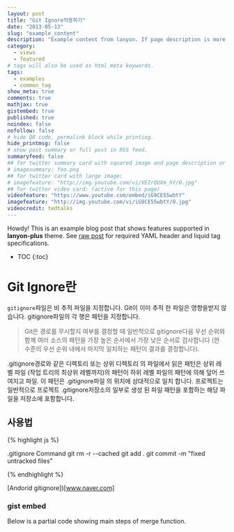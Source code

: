 ```yaml
---
layout: post
title: "Git Ignore적용하기"
date: "2013-05-13"
slug: "example_content"
description: "Example content from lanyon. If page description is more than 140 words, it will be shown as post summary on home page and blog index else post excerpt will be shown. Same rule is for html meta description: >140 words in description or first 50 words of posts will be shown as summary. Page excerpt supports markdown formatted summary."
category: 
  - views
  - featured
# tags will also be used as html meta keywords.
tags:
  - examples
  - common_tag
show_meta: true
comments: true
mathjax: true
gistembed: true
published: true
noindex: false
nofollow: false
# hide QR code, permalink block while printing.
hide_printmsg: false
# show post summary or full post in RSS feed.
summaryfeed: false
## for twitter summary card with squared image and page description or page excerpt:
# imagesummary: foo.png
## for twitter card with large image:
# imagefeature: "http://img.youtube.com/vi/VEIrQUXm_hY/0.jpg"
## for twitter video card: (active for this page)
videofeature: "https://www.youtube.com/embed/iG9CE55wbtY"
imagefeature: "http://img.youtube.com/vi/iG9CE55wbtY/0.jpg"
videocredit: tedtalks
---
```


Howdy! This is an example blog post that shows features supported in **lanyon-plus** theme. See [raw post](https://raw.githubusercontent.com/dyndna/lanyon-plus/master/_posts/2013-01-01-example-content.md) for required YAML header and liquid tag specifications.

<!--more-->

* TOC
{:toc}

# Git Ignore란
`gitignore`파일은 비 추적 파일을 지정합니다. Git이 이미 추적 한 파일은 영향을받지 않습니다.
gitignore파일의 각 행은 패턴을 지정합니다.
>Git은 경로를 무시할지 여부를 결정할 때 일반적으로 gitignore다음 우선 순위와 함께 여러 소스의 패턴을 가장 높은 순서에서 가장 낮은 순서로 검사합니다 (한 수준의 우선 순위 내에서 마지막 일치하는 패턴이 결과를 결정합니다).

.gitignore경로와 같은 디렉토리 또는 상위 디렉토리 의 파일에서 읽은 패턴은 상위 레벨 파일 (작업 트리의 최상위 레벨까지)의 패턴이 하위 레벨 파일의 패턴에 의해 덮어 쓰여지고 파일. 이 패턴은 .gitignore파일 의 위치에 상대적으로 일치 합니다. 프로젝트는 일반적으로 프로젝트 .gitignore저장소의 일부로 생성 된 파일 패턴을 포함하는 해당 파일을 저장소에 포함합니다.


## 사용법


{% highlight js %}

.gitignore Command
git rm -r --cached
git add .
git commit -m "fixed untracked files”

{% endhighlight %}


[Andorid gitignore])[www.naver.com]

### gist embed

Below is a partial code showing main steps of merge function.

<code data-gist-id="00e5729d1f5dbd492f55baf3c83c4daf" data-gist-file=".gitignore_android" data-gist-line="50-52,57,65-69,80,88-90,100-106"></code>

